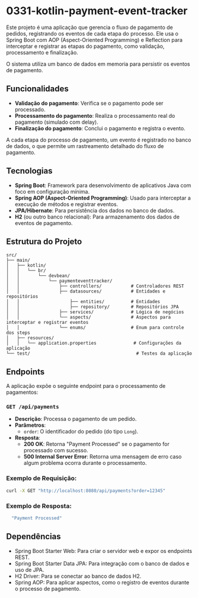 # 0331-kotlin-payment-event-tracker

Este projeto é uma aplicação que gerencia o fluxo de pagamento de pedidos, registrando os eventos de cada etapa do processo. Ele usa o Spring Boot com AOP (Aspect-Oriented Programming) e Reflection para interceptar e registrar as etapas do pagamento, como validação, processamento e finalização. 

O sistema utiliza um banco de dados em memoria para persistir os eventos de pagamento.

## Funcionalidades

- **Validação do pagamento**: Verifica se o pagamento pode ser processado.
- **Processamento do pagamento**: Realiza o processamento real do pagamento (simulado com delay).
- **Finalização do pagamento**: Conclui o pagamento e registra o evento.

A cada etapa do processo de pagamento, um evento é registrado no banco de dados, o que permite um rastreamento detalhado do fluxo de pagamento.

## Tecnologias

- **Spring Boot**: Framework para desenvolvimento de aplicativos Java com foco em configuração mínima.
- **Spring AOP (Aspect-Oriented Programming)**: Usado para interceptar a execução de métodos e registrar eventos.
- **JPA/Hibernate**: Para persistência dos dados no banco de dados.
- **H2** (ou outro banco relacional): Para armazenamento dos dados de eventos de pagamento.

## Estrutura do Projeto

    src/
    ├── main/
    │   ├── kotlin/
    │   │   └── br/
    │   │       └── devbean/
    │   │           └── paymenteventtracker/
    │   │               ├── controllers/           # Controladores REST
    │   │               ├── datasources/           # Entidades e repositórios
    │   │                   ├── entities/          # Entidades 
    │   │                   ├── repository/        # Repositórios JPA
    │   │               ├── services/              # Lógica de negócios
    │   │               └── aspects/               # Aspectos para interceptar e registrar eventos
    │   │               └── enums/                 # Enum para controle dos steps
    │   ├── resources/
    │   │   └── application.properties              # Configurações da aplicação
    └── test/                                        # Testes da aplicação


## Endpoints

A aplicação expõe o seguinte endpoint para o processamento de pagamentos:

### `GET /api/payments`

- **Descrição**: Processa o pagamento de um pedido.
- **Parâmetros**:
    - `order`: O identificador do pedido (do tipo `Long`).
- **Resposta**:
    - **200 OK**: Retorna "Payment Processed" se o pagamento for processado com sucesso.
    - **500 Internal Server Error**: Retorna uma mensagem de erro caso algum problema ocorra durante o processamento.

### Exemplo de Requisição:

```bash
curl -X GET "http://localhost:8080/api/payments?order=12345"
```

### Exemplo de Resposta:
```bash
  "Payment Processed"
```

## Dependências
-	Spring Boot Starter Web: Para criar o servidor web e expor os endpoints REST.
-	Spring Boot Starter Data JPA: Para integração com o banco de dados e uso de JPA.
-	H2 Driver: Para se conectar ao banco de dados H2.
-	Spring AOP: Para aplicar aspectos, como o registro de eventos durante o processo de pagamento.


